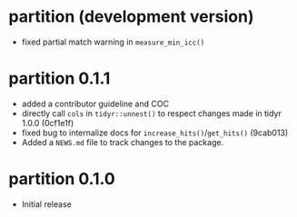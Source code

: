 # partition (development version)

* fixed partial match warning in `measure_min_icc()`

# partition 0.1.1

* added a contributor guideline and COC
* directly call `cols` in `tidyr::unnest()` to respect changes made in tidyr 1.0.0 (0cf1e1f)
* fixed bug to internalize docs for `increase_hits()`/`get_hits()` (9cab013)
* Added a `NEWS.md` file to track changes to the package.

# partition 0.1.0
* Initial release
